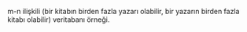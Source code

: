 m-n ilişkili (bir kitabın birden fazla yazarı olabilir, bir yazarın birden fazla kitabı olabilir) veritabanı örneği.

